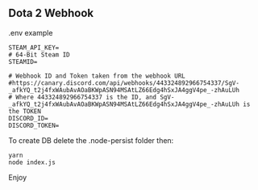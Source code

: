 ## Dota 2 Webhook

.env example
```
STEAM_API_KEY=
# 64-Bit Steam ID
STEAMID=

# Webhook ID and Token taken from the webhook URL
#https://canary.discord.com/api/webhooks/443324892966754337/SgV-_afkYQ_t2j4fxWAubAvAOaBKWpASN94MSAtLZ66Edg4hSxJA4ggV4pe_-zhAuLUh
# Where 443324892966754337 is the ID, and SgV-_afkYQ_t2j4fxWAubAvAOaBKWpASN94MSAtLZ66Edg4hSxJA4ggV4pe_-zhAuLUh is the TOKEN
DISCORD_ID=
DISCORD_TOKEN=
```

To create DB delete the .node-persist folder then:
```
yarn
node index.js
```

Enjoy